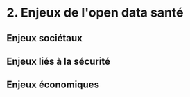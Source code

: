 # 2. Enjeux de l'open data santé

## Enjeux sociétaux

## Enjeux liés à la sécurité

## Enjeux économiques


